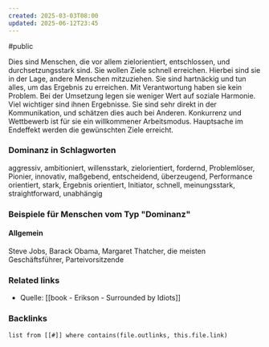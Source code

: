 ```yaml
---
created: 2025-03-03T08:00
updated: 2025-06-12T23:45
---
```

#public

Dies sind Menschen, die vor allem zielorientiert, entschlossen, und durchsetzungsstark sind. Sie wollen Ziele schnell erreichen. Hierbei sind sie in der Lage, andere Menschen mitzuziehen. Sie sind hartnäckig und tun alles, um das Ergebnis zu erreichen. Mit Verantwortung haben sie kein Problem. 
Bei der Umsetzung legen sie weniger Wert auf soziale Harmonie. Viel wichtiger sind ihnen Ergebnisse. Sie sind sehr direkt in der Kommunikation, und schätzen dies auch bei Anderen. Konkurrenz und Wettbewerb ist für sie ein willkommener Arbeitsmodus. Hauptsache im Endeffekt werden die gewünschten Ziele erreicht. 

### Dominanz in Schlagworten
aggressiv, ambitioniert, willensstark, zielorientiert, fordernd, Problemlöser, Pionier, innovativ, maßgebend, entscheidend, überzeugend, Performance orientiert, stark, Ergebnis orientiert, Initiator, schnell, meinungsstark, straightforward, unabhängig

### Beispiele für Menschen vom Typ "Dominanz"
#### Allgemein
Steve Jobs, Barack Obama, Margaret Thatcher, die meisten Geschäftsführer, Parteivorsitzende

### Related links
- Quelle: [[book - Erikson - Surrounded by Idiots]]
### Backlinks
```dataview 
list from [[#]] where contains(file.outlinks, this.file.link)
```
